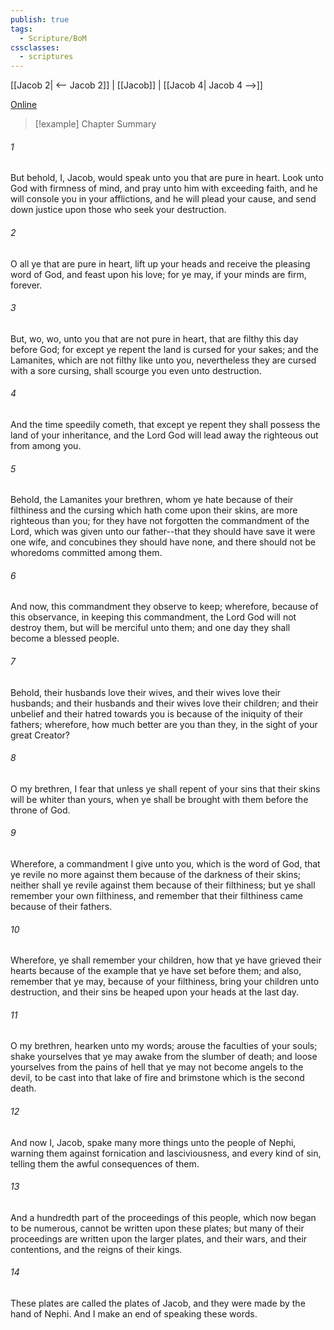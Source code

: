 ```yaml
---
publish: true
tags:
  - Scripture/BoM
cssclasses:
  - scriptures
---
```

[[Jacob 2| <-- Jacob 2]] | [[Jacob]] | [[Jacob 4| Jacob 4 -->]]

[Online](https://churchofjesuschrist.org/study/scriptures/bofm/jacob/3?lang=eng)

>[!example] Chapter Summary
>
###### 1
But behold, I, Jacob, would speak unto you that are pure in heart. Look unto God with firmness of mind, and pray unto him with exceeding faith, and he will console you in your afflictions, and he will plead your cause, and send down justice upon those who seek your destruction.
###### 2
O all ye that are pure in heart, lift up your heads and receive the pleasing word of God, and feast upon his love; for ye may, if your minds are firm, forever.
###### 3
But, wo, wo, unto you that are not pure in heart, that are filthy this day before God; for except ye repent the land is cursed for your sakes; and the Lamanites, which are not filthy like unto you, nevertheless they are cursed with a sore cursing, shall scourge you even unto destruction.
###### 4
And the time speedily cometh, that except ye repent they shall possess the land of your inheritance, and the Lord God will lead away the righteous out from among you.
###### 5
Behold, the Lamanites your brethren, whom ye hate because of their filthiness and the cursing which hath come upon their skins, are more righteous than you; for they have not forgotten the commandment of the Lord, which was given unto our father--that they should have save it were one wife, and concubines they should have none, and there should not be whoredoms committed among them.
###### 6
And now, this commandment they observe to keep; wherefore, because of this observance, in keeping this commandment, the Lord God will not destroy them, but will be merciful unto them; and one day they shall become a blessed people.
###### 7
Behold, their husbands love their wives, and their wives love their husbands; and their husbands and their wives love their children; and their unbelief and their hatred towards you is because of the iniquity of their fathers; wherefore, how much better are you than they, in the sight of your great Creator?
###### 8
O my brethren, I fear that unless ye shall repent of your sins that their skins will be whiter than yours, when ye shall be brought with them before the throne of God.
###### 9
Wherefore, a commandment I give unto you, which is the word of God, that ye revile no more against them because of the darkness of their skins; neither shall ye revile against them because of their filthiness; but ye shall remember your own filthiness, and remember that their filthiness came because of their fathers.
###### 10
Wherefore, ye shall remember your children, how that ye have grieved their hearts because of the example that ye have set before them; and also, remember that ye may, because of your filthiness, bring your children unto destruction, and their sins be heaped upon your heads at the last day.
###### 11
O my brethren, hearken unto my words; arouse the faculties of your souls; shake yourselves that ye may awake from the slumber of death; and loose yourselves from the pains of hell that ye may not become angels to the devil, to be cast into that lake of fire and brimstone which is the second death.
###### 12
And now I, Jacob, spake many more things unto the people of Nephi, warning them against fornication and lasciviousness, and every kind of sin, telling them the awful consequences of them.
###### 13
And a hundredth part of the proceedings of this people, which now began to be numerous, cannot be written upon these plates; but many of their proceedings are written upon the larger plates, and their wars, and their contentions, and the reigns of their kings.
###### 14
These plates are called the plates of Jacob, and they were made by the hand of Nephi. And I make an end of speaking these words.



